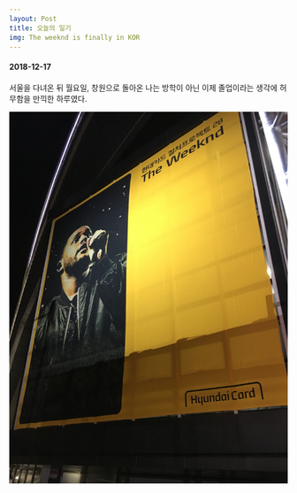 ```yaml
---
layout: Post
title: 오늘의 일기
img: The weeknd is finally in KOR
---
```



#### 2018-12-17

서울을 다녀온 뒤 월요일, 창원으로 돌아온 나는 방학이 아닌 이제 졸업이라는 생각에 허무함을 만끽한 하루였다.

![weekend](./images/weekend.jpg)
